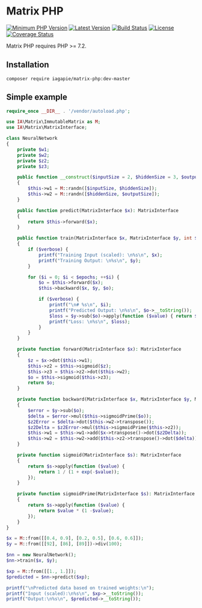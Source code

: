 # Matrix PHP

[![Minimum PHP Version](https://img.shields.io/badge/php-%3E%3D%207.2-8892BF.svg)](https://php.net/)
[![Latest Version](https://img.shields.io/packagist/v/iagapie/matrix-php.svg)](https://packagist.org/packages/iagapie/matrix-php)
[![Build Status](https://travis-ci.org/iagapie/matrix-php.svg?branch=master)](https://travis-ci.org/iagapie/matrix-php)
[![License](https://poser.pugx.org/iagapie/matrix-php/license)](https://packagist.org/packages/iagapie/matrix-php)
[![Coverage Status](https://coveralls.io/repos/github/iagapie/matrix-php/badge.svg?branch=master)](https://coveralls.io/github/iagapie/matrix-php?branch=master)

Matrix PHP requires PHP >= 7.2.

## Installation

```
composer require iagapie/matrix-php:dev-master
```

## Simple example

```php
require_once __DIR__ . '/vendor/autoload.php';

use IA\Matrix\ImmutableMatrix as M;
use IA\Matrix\MatrixInterface;

class NeuralNetwork
{
    private $w1;
    private $w2;
    private $z2;
    private $z3;

    public function __construct($inputSize = 2, $hiddenSize = 3, $outputSize = 1)
    {
        $this->w1 = M::randn([$inputSize, $hiddenSize]);
        $this->w2 = M::randn([$hiddenSize, $outputSize]);
    }

    public function predict(MatrixInterface $x): MatrixInterface
    {
        return $this->forward($x);
    }

    public function train(MatrixInterface $x, MatrixInterface $y, int $epochs = 15000, bool $verbose = true): void
    {
        if ($verbose) {
            printf("Training Input (scaled): \n%s\n", $x);
            printf("Training Output: \n%s\n", $y);
        }

        for ($i = 0; $i < $epochs; ++$i) {
            $o = $this->forward($x);
            $this->backward($x, $y, $o);

            if ($verbose) {
                printf("\n# %s\n", $i);
                printf("Predicted Output: \n%s\n", $o->__toString());
                $loss = $y->sub($o)->apply(function ($value) { return $value * $value; })->mean();
                printf("Loss: \n%s\n", $loss);
            }
        }
    }

    private function forward(MatrixInterface $x): MatrixInterface
    {
        $z = $x->dot($this->w1);
        $this->z2 = $this->sigmoid($z);
        $this->z3 = $this->z2->dot($this->w2);
        $o = $this->sigmoid($this->z3);
        return $o;
    }

    private function backward(MatrixInterface $x, MatrixInterface $y, MatrixInterface $o): void
    {
        $error = $y->sub($o);
        $delta = $error->mul($this->sigmoidPrime($o));
        $z2Error = $delta->dot($this->w2->transpose());
        $z2Delta = $z2Error->mul($this->sigmoidPrime($this->z2));
        $this->w1 = $this->w1->add($x->transpose()->dot($z2Delta));
        $this->w2 = $this->w2->add($this->z2->transpose()->dot($delta));
    }

    private function sigmoid(MatrixInterface $s): MatrixInterface
    {
        return $s->apply(function ($value) {
            return 1 / (1 + exp(-$value));
        });
    }

    private function sigmoidPrime(MatrixInterface $s): MatrixInterface
    {
        return $s->apply(function ($value) {
            return $value * (1 -$value);
        });
    }
}

$x = M::from([[0.4, 0.9], [0.2, 0.5], [0.6, 0.6]]);
$y = M::from([[92], [86], [89]])->div(100);

$nn = new NeuralNetwork();
$nn->train($x, $y);

$xp = M::from([[1., 1.]]);
$predicted = $nn->predict($xp);

printf("\nPredicted data based on trained weights:\n");
printf("Input (scaled):\n%s\n", $xp->__toString());
printf("Output:\n%s\n", $predicted->__toString());
```

<!---
# docker-compose run --rm php-cli composer install
# docker-compose run --rm php-cli vendor/bin/phpunit
# docker-compose run --rm php-cli vendor/bin/php-coveralls -v
-->
